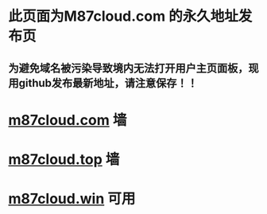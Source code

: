 # 此页面为M87cloud.com 的永久地址发布页  
##  为避免域名被污染导致境内无法打开用户主页面板，现用github发布最新地址，请注意保存！！  
# [m87cloud.com](https://m87cloud.com) 墙
# [m87cloud.top](https://m87cloud.top)  墙
# [m87cloud.win](https://m87cloud.win)  可用

